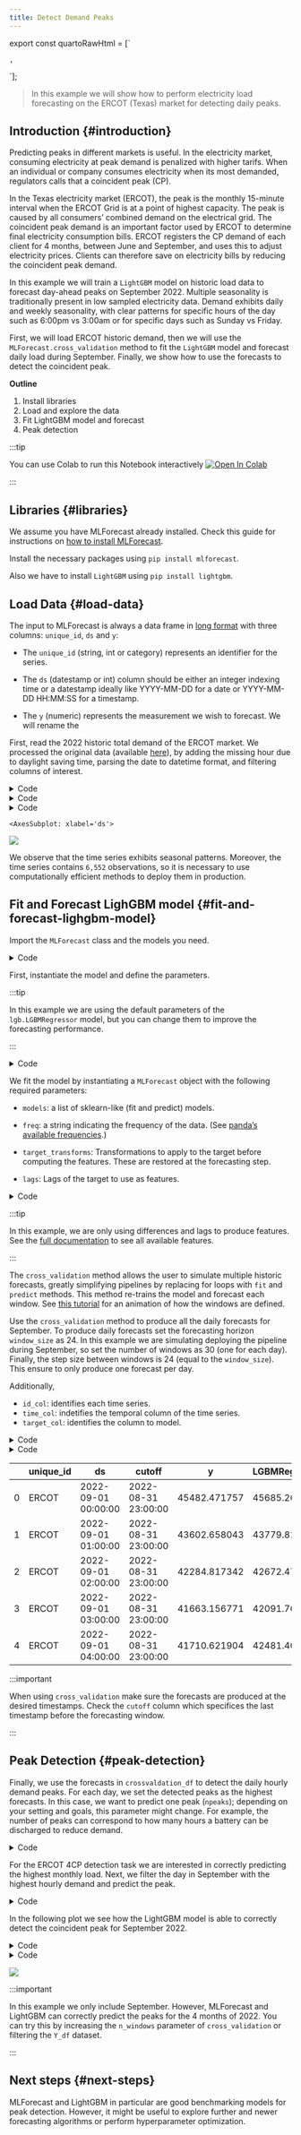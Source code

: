 ```yaml
---
title: Detect Demand Peaks
---
```


export const quartoRawHtml =
[`<div>
<style scoped>
    .dataframe tbody tr th:only-of-type {
        vertical-align: middle;
    }
    .dataframe tbody tr th {
        vertical-align: top;
    }
    .dataframe thead th {
        text-align: right;
    }
</style>
`,`
</div>`];

> In this example we will show how to perform electricity load
> forecasting on the ERCOT (Texas) market for detecting daily peaks.

## Introduction {#introduction}

Predicting peaks in different markets is useful. In the electricity
market, consuming electricity at peak demand is penalized with higher
tarifs. When an individual or company consumes electricity when its most
demanded, regulators calls that a coincident peak (CP).

In the Texas electricity market (ERCOT), the peak is the monthly
15-minute interval when the ERCOT Grid is at a point of highest
capacity. The peak is caused by all consumers’ combined demand on the
electrical grid. The coincident peak demand is an important factor used
by ERCOT to determine final electricity consumption bills. ERCOT
registers the CP demand of each client for 4 months, between June and
September, and uses this to adjust electricity prices. Clients can
therefore save on electricity bills by reducing the coincident peak
demand.

In this example we will train a `LightGBM` model on historic load data
to forecast day-ahead peaks on September 2022. Multiple seasonality is
traditionally present in low sampled electricity data. Demand exhibits
daily and weekly seasonality, with clear patterns for specific hours of
the day such as 6:00pm vs 3:00am or for specific days such as Sunday vs
Friday.

First, we will load ERCOT historic demand, then we will use the
`MLForecast.cross_validation` method to fit the `LightGBM` model and
forecast daily load during September. Finally, we show how to use the
forecasts to detect the coincident peak.

**Outline**

1.  Install libraries
2.  Load and explore the data
3.  Fit LightGBM model and forecast
4.  Peak detection

:::tip

You can use Colab to run this Notebook interactively
<a href="https://colab.research.google.com/github/Nixtla/mlforecast/blob/main/nbs/examples/electricity_peak_forecasting.ipynb" target="_parent"><img src="https://colab.research.google.com/assets/colab-badge.svg" alt="Open In Colab"/></a>

:::

## Libraries {#libraries}

We assume you have MLForecast already installed. Check this guide for
instructions on [how to install MLForecast](./install.ipynb).

Install the necessary packages using `pip install mlforecast`.

Also we have to install `LightGBM` using `pip install lightgbm`.

## Load Data {#load-data}

The input to MLForecast is always a data frame in [long
format](https://www.theanalysisfactor.com/wide-and-long-data/) with
three columns: `unique_id`, `ds` and `y`:

-   The `unique_id` (string, int or category) represents an identifier
    for the series.

-   The `ds` (datestamp or int) column should be either an integer
    indexing time or a datestamp ideally like YYYY-MM-DD for a date or
    YYYY-MM-DD HH:MM:SS for a timestamp.

-   The `y` (numeric) represents the measurement we wish to forecast. We
    will rename the

First, read the 2022 historic total demand of the ERCOT market. We
processed the original data (available
[here](https://www.ercot.com/gridinfo/load/load_hist)), by adding the
missing hour due to daylight saving time, parsing the date to datetime
format, and filtering columns of interest.

<details>
<summary>Code</summary>

``` python
import numpy as np
import pandas as pd
```

</details>
<details>
<summary>Code</summary>

``` python
# Load data
Y_df = pd.read_csv('https://datasets-nixtla.s3.amazonaws.com/ERCOT-clean.csv', parse_dates=['ds'])
Y_df = Y_df.query("ds >= '2022-01-01' & ds <= '2022-10-01'")
```

</details>
<details>
<summary>Code</summary>

``` python
Y_df.plot(x='ds', y='y', figsize=(20, 7))
```

</details>

``` text
<AxesSubplot: xlabel='ds'>
```

![](electricity_peak_forecasting_files/figure-markdown_strict/cell-4-output-2.png)

We observe that the time series exhibits seasonal patterns. Moreover,
the time series contains `6,552` observations, so it is necessary to use
computationally efficient methods to deploy them in production.

## Fit and Forecast LighGBM model {#fit-and-forecast-lighgbm-model}

Import the `MLForecast` class and the models you need.

<details>
<summary>Code</summary>

``` python
import lightgbm as lgb

from mlforecast import MLForecast
from mlforecast.target_transforms import Differences
```

</details>

First, instantiate the model and define the parameters.

:::tip

In this example we are using the default parameters of the
`lgb.LGBMRegressor` model, but you can change them to improve the
forecasting performance.

:::

<details>
<summary>Code</summary>

``` python
models = [
    lgb.LGBMRegressor() # you can include more models here
]
```

</details>

We fit the model by instantiating a `MLForecast` object with the
following required parameters:

-   `models`: a list of sklearn-like (fit and predict) models.

-   `freq`: a string indicating the frequency of the data. (See [panda’s
    available
    frequencies](https://pandas.pydata.org/pandas-docs/stable/user_guide/timeseries.html#offset-aliases).)

-   `target_transforms`: Transformations to apply to the target before
    computing the features. These are restored at the forecasting step.

-   `lags`: Lags of the target to use as features.

<details>
<summary>Code</summary>

``` python
# Instantiate MLForecast class as mlf
mlf = MLForecast(
    models=models,
    freq='H', 
    target_transforms=[Differences([24])],
    lags=range(1, 25)
)
```

</details>

:::tip

In this example, we are only using differences and lags to produce
features. See the [full
documentation](https://nixtla.github.io/mlforecast/forecast.html#mlforecast)
to see all available features.

:::

The `cross_validation` method allows the user to simulate multiple
historic forecasts, greatly simplifying pipelines by replacing for loops
with `fit` and `predict` methods. This method re-trains the model and
forecast each window. See [this
tutorial](https://nixtla.github.io/statsforecast/examples/getting_started_complete.html)
for an animation of how the windows are defined.

Use the `cross_validation` method to produce all the daily forecasts for
September. To produce daily forecasts set the forecasting horizon
`window_size` as 24. In this example we are simulating deploying the
pipeline during September, so set the number of windows as 30 (one for
each day). Finally, the step size between windows is 24 (equal to the
`window_size`). This ensure to only produce one forecast per day.

Additionally,

-   `id_col`: identifies each time series.
-   `time_col`: indetifies the temporal column of the time series.
-   `target_col`: identifies the column to model.

<details>
<summary>Code</summary>

``` python
crossvalidation_df = mlf.cross_validation(
    data=Y_df,
    window_size=24,
    n_windows=30,
)
```

</details>
<details>
<summary>Code</summary>

``` python
crossvalidation_df.head()
```

</details>
<div dangerouslySetInnerHTML={{ __html: quartoRawHtml[0] }} />

|     | unique_id | ds                  | cutoff              | y            | LGBMRegressor |
|-----|-----------|---------------------|---------------------|--------------|---------------|
| 0   | ERCOT     | 2022-09-01 00:00:00 | 2022-08-31 23:00:00 | 45482.471757 | 45685.265537  |
| 1   | ERCOT     | 2022-09-01 01:00:00 | 2022-08-31 23:00:00 | 43602.658043 | 43779.819515  |
| 2   | ERCOT     | 2022-09-01 02:00:00 | 2022-08-31 23:00:00 | 42284.817342 | 42672.470923  |
| 3   | ERCOT     | 2022-09-01 03:00:00 | 2022-08-31 23:00:00 | 41663.156771 | 42091.768192  |
| 4   | ERCOT     | 2022-09-01 04:00:00 | 2022-08-31 23:00:00 | 41710.621904 | 42481.403168  |

<div dangerouslySetInnerHTML={{ __html: quartoRawHtml[1] }} />


:::important

When using `cross_validation` make sure the forecasts are produced at
the desired timestamps. Check the `cutoff` column which specifices the
last timestamp before the forecasting window.

:::

## Peak Detection {#peak-detection}

Finally, we use the forecasts in `crossvaldation_df` to detect the daily
hourly demand peaks. For each day, we set the detected peaks as the
highest forecasts. In this case, we want to predict one peak (`npeaks`);
depending on your setting and goals, this parameter might change. For
example, the number of peaks can correspond to how many hours a battery
can be discharged to reduce demand.

<details>
<summary>Code</summary>

``` python
npeaks = 1 # Number of peaks
```

</details>

For the ERCOT 4CP detection task we are interested in correctly
predicting the highest monthly load. Next, we filter the day in
September with the highest hourly demand and predict the peak.

<details>
<summary>Code</summary>

``` python
crossvalidation_df = crossvalidation_df.reset_index()[['ds','y','LGBMRegressor']]
max_day = crossvalidation_df.iloc[crossvalidation_df['y'].argmax()].ds.day # Day with maximum load
cv_df_day = crossvalidation_df.query('ds.dt.day == @max_day')
max_hour = cv_df_day['y'].argmax()
peaks = cv_df_day['LGBMRegressor'].argsort().iloc[-npeaks:].values # Predicted peaks
```

</details>

In the following plot we see how the LightGBM model is able to correctly
detect the coincident peak for September 2022.

<details>
<summary>Code</summary>

``` python
import matplotlib.pyplot as plt
```

</details>
<details>
<summary>Code</summary>

``` python
fig, ax = plt.subplots(figsize=(10, 5))
ax.axvline(cv_df_day.iloc[max_hour]['ds'], color='black', label='True Peak')
ax.scatter(cv_df_day.iloc[peaks]['ds'], cv_df_day.iloc[peaks]['LGBMRegressor'], color='green', label=f'Predicted Top-{npeaks}')
ax.plot(cv_df_day['ds'], cv_df_day['y'], label='y', color='blue')
ax.plot(cv_df_day['ds'], cv_df_day['LGBMRegressor'], label='Forecast', color='red')
ax.set(xlabel='Time', ylabel='Load (MW)')
ax.grid()
ax.legend()
fig.savefig('../figs/electricity_peak_forecasting__predicted_peak.png', bbox_inches='tight')
plt.close()
```

</details>

![](../figs/electricity_peak_forecasting__predicted_peak.png)

:::important

In this example we only include September. However, MLForecast and
LightGBM can correctly predict the peaks for the 4 months of 2022. You
can try this by increasing the `n_windows` parameter of
`cross_validation` or filtering the `Y_df` dataset.

:::

## Next steps {#next-steps}

MLForecast and LightGBM in particular are good benchmarking models for
peak detection. However, it might be useful to explore further and newer
forecasting algorithms or perform hyperparameter optimization.


